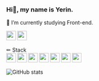 ### Hi👋, my name is Yerin.

🌱 I’m currently studying Front-end.

<a href="https://bbeeyaks-moment.tistory.com/" target="_blank"><img src="https://img.shields.io/badge/Tistory blog-ce4e24?style=flat-square&logo=blog&logoColor=white" height="25"/></a>
<a href="https://github.com/sweetyr928" target="_blank"><img src="https://img.shields.io/badge/GitHub-2a2a2a?style=flat-square&logo=GigHub&logoColor=white" height="25"/></a>

✏ Stack   
<img src="https://img.shields.io/badge/react-61DAFB?style=for-the-badge&amp;logo=react&amp;logoColor=black" height="25"> 
<img src="https://img.shields.io/badge/html5-E34F26?style=for-the-badge&amp;logo=html5&amp;logoColor=white" height="25"> 
<img src="https://img.shields.io/badge/styled_components-db7093?style=for-the-badge&amp;logo=styled-components&amp;logoColor=white" height="25">
<img src="https://img.shields.io/badge/JavaScript-F7DF1E?style=for-the-badge&amp;logo=JavaScript&amp;logoColor=white" height="25"> 
<img src="https://img.shields.io/badge/TypeScript-3178C6?style=for-the-badge&amp;logo=typeScript&amp;logoColor=white" height="25"> 
<img src="https://img.shields.io/badge/Axios-5A29E4?style=for-the-badge&amp;logo=axios&amp;logoColor=white" height="25">
<img src="https://img.shields.io/badge/recoil-3578EC?style=for-the-badge&amp;logo=recoil&amp;logoColor=white" height="25">

![GitHub stats](https://github-readme-stats.vercel.app/api?username=sweetyr928&show_icons=true)  
